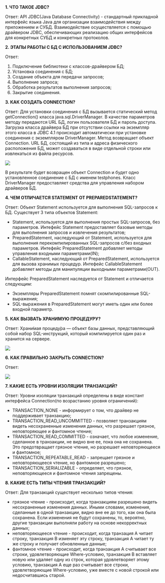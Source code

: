 **1. ЧТО ТАКОЕ JDBC?**

Ответ: API JDBC(Java Database Connectivity) - стандартный прикладной интерфейс языка Java для организации взаимодействия между приложением и СУБД. Взаимодействие осуществляется с помощью драйвером JDBC, обеспечивающих реализацию общих интерфейсов для конкретных СУБД и конкретных протоколов. 

**2. ЭТАПЫ РАБОТЫ С БД С ИСПОЛЬЗОВАНИЕМ JDBC?**

Ответ: 

1. Подключение библиотеки с классов-драйвером БД;
2. Установка соединения с БД;
3. Создание объекта для передачи запросов;
4. Выполнение запроса;
5. Обработка результатов выполнения запросов;
6. Закрытие соединения.

**3. КАК СОЗДАТЬ CONNECTION?**

Ответ: Для установки соединения с БД вызывается статический метод getConnection() класса java.sql.DriverManager. В качестве параметров методу передаются URL БД, логин пользователя БД и пароль доступа. Загрузка класса драйвера БД при отсутствии ссылки на экземпляр этого класса в JDBC 4.1 происходит автоматически при установке соединения с экземпляром DriverManager. Метод возвращает объект Connection. URL БД, состоящий из типа и адреса физического расположения БД, может создаваться в виде отдельной строки или извлекаться из файла ресурсов.

![](https://4.bp.blogspot.com/-8lgYElPXZ8c/V1BRpV9dIzI/AAAAAAAAAy4/HGwyiCmZikYgOWiog8HZRmZV2m8khov5wCLcB/s1600/q003_p01.jpg)

В результате будет возвращен объект Connection и будет одно установленное соединение с БД с именем testphones. Класс DriverManager предоставляет средства для управления набором драйверов БД.

**4. ЧЕМ ОТЛИЧАЕТСЯ STATEMENT ОТ PREPAREDSTATEMENT?**

Ответ: Объект Statement используется для выполнения SQL-запросов к БД. Cуществует 3 типа объектов Statement: 
* Statement, используется для выполнения простых SQL-запросов, без параметров. Интефейс Statement предоставляет базовые методы для выполнения запросов и извлечения результатов;
* PreparedStatement, наследующий от Statement, используется для выполнения перекомпилированных SQL-запросов c/без входных параметров. Интефейс PreparedStatement добавляет методы управления входными параметрами(IN);
* CallableStatement, наследующий от PreparedStatement, используется для вызова хранимых процедур. Интефейс CallableStatement добавляет методы для манипуляции выходными параметрами(OUT).

Интерфейс PreparedStatement наследуется от Statement и отличается следующим:
* Экземпляры PreparedStatement помнят скомпилированные SQL-выражения;
* SQL-выражения в PreparedStatement могут иметь один или более входной параметр.

**5. КАК ВЫЗВАТЬ ХРАНИМУЮ ПРОЦЕДУРУ?**

Ответ: Храни́мая процеду́ра — объект базы данных, представляющий собой набор SQL-инструкций, который компилируется один раз и хранится на сервере.

![](https://4.bp.blogspot.com/-xjvPBIPLdGA/V1BTElY1ZjI/AAAAAAAAAzE/i1QbBs4u1rYTrXK15bHgZ4ustpznzbjGQCLcB/s1600/q005_p01.jpg)

**6. КАК ПРАВИЛЬНО ЗАКРЫТЬ CONNECTION?**

Ответ: 

![](https://1.bp.blogspot.com/-ztzFnRlbAF4/V1BYHhOR0aI/AAAAAAAAAzU/K0HheYxbxQkd07iduBpi_-_mmWRRuu3pwCLcB/s1600/q006_p01.jpg)

**7. КАКИЕ ЕСТЬ УРОВНИ ИЗОЛЯЦИИ ТРАНЗАКЦИЙ?**

Ответ: Уровни изоляции транзакций определены в виде констант интерфейса Connection(по возрастанию уровня ограничений):

* TRANSACTION_NONE - информирует о том, что драйвер не поддерживает транзакцию;
* TRANSACTION_READ_UNCOMMITTED - позволяет транзакциям видеть несохраненные изменения данных, что разрешает грязное, неповторяющее и фантомное чтение;
* TRANSACTION_READ_COMMITTED - означает, что любое изменение, сделанное в транзакции, не видно вне ее, пока она не сохранена. Это предотвращает грязное чтение, но разрешает неповторяющееся и фантомное;
* TRANSACTION_REPEATABLE_READ - запрещает грязное и неповторяющееся чтение,  но фантомное разрешено;
* TRANSACTION_SERIALIZABLE - определяет, что грязное, неповторяющееся и фантомное чтения запрещены.

**8. КАКИЕ ЕСТЬ ТИПЫ ЧТЕНИЯ ТРАНЗАКЦИЙ?**

Ответ: Для транзакций существует несколько типов чтения:

* грязное чтение - происходит, когда транзакциям разрешено видеть несохраненные изменения данных. Иными словами, изменения, сделанные в одной транзакции, видно вне ее до того, как она была сохранена. Если изменения не будут сохранены, то, вероятно, другие транзакции выполняли работу на основе некорректных данных;
* неповторяющееся чтение - происходит, когда транзация А читает строку, транзакция В изменяет эту строку, транзакция А читает ту же строку и получает обновленные данные;
* фантомное чтение - происходит, когда транзакция А считывает все строки, удовлетворяющие Where-условию, транзакция В вставляет новую или удаляет одну из строк, которая удовлетворяет этому условию, транзакция А еще раз считывает все строки,  удовлетворяющие Where-условию, уже вместе с новой строкой или недосчитавшись старой.

